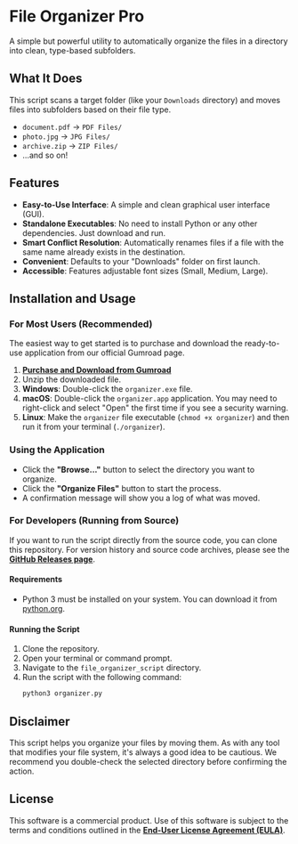 # File Organizer Pro

A simple but powerful utility to automatically organize the files in a directory into clean, type-based subfolders.

## What It Does

This script scans a target folder (like your `Downloads` directory) and moves files into subfolders based on their file type.

- `document.pdf` -> `PDF Files/`
- `photo.jpg` -> `JPG Files/`
- `archive.zip` -> `ZIP Files/`
- ...and so on!

## Features

-   **Easy-to-Use Interface**: A simple and clean graphical user interface (GUI).
-   **Standalone Executables**: No need to install Python or any other dependencies. Just download and run.
-   **Smart Conflict Resolution**: Automatically renames files if a file with the same name already exists in the destination.
-   **Convenient**: Defaults to your "Downloads" folder on first launch.
-   **Accessible**: Features adjustable font sizes (Small, Medium, Large).

## Installation and Usage

### For Most Users (Recommended)

The easiest way to get started is to purchase and download the ready-to-use application from our official Gumroad page.

1.  **[Purchase and Download from Gumroad](https://[YOUR_GUMROAD_LINK_HERE])**
2.  Unzip the downloaded file.
3.  **Windows**: Double-click the `organizer.exe` file.
4.  **macOS**: Double-click the `organizer.app` application. You may need to right-click and select "Open" the first time if you see a security warning.
5.  **Linux**: Make the `organizer` file executable (`chmod +x organizer`) and then run it from your terminal (`./organizer`).

### Using the Application

-   Click the **"Browse..."** button to select the directory you want to organize.
-   Click the **"Organize Files"** button to start the process.
-   A confirmation message will show you a log of what was moved.

### For Developers (Running from Source)

If you want to run the script directly from the source code, you can clone this repository. For version history and source code archives, please see the **[GitHub Releases page](https://github.com/odsantos/file-organizer-script/releases)**.

#### Requirements

-   Python 3 must be installed on your system. You can download it from [python.org](https://www.python.org/downloads/).

#### Running the Script

1.  Clone the repository.
2.  Open your terminal or command prompt.
3.  Navigate to the `file_organizer_script` directory.
4.  Run the script with the following command:
    ```bash
    python3 organizer.py
    ```

## Disclaimer

This script helps you organize your files by moving them. As with any tool that modifies your file system, it's always a good idea to be cautious. We recommend you double-check the selected directory before confirming the action.

## License

This software is a commercial product. Use of this software is subject to the terms and conditions outlined in the **[End-User License Agreement (EULA)](LICENSE.md)**.